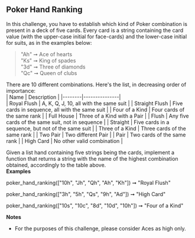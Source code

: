## Poker Hand Ranking  

In this challenge, you have to establish which kind of Poker combination is present in a deck of five cards. Every card is a string containing the card value (with the upper-case initial for face-cards) and the lower-case initial for suits, as in the examples below:

>"Ah" ➞ Ace of hearts  
>"Ks" ➞ King of spades  
>"3d" ➞ Three of diamonds  
>"Qc" ➞ Queen of clubs  

There are 10 different combinations. Here's the list, in decreasing order of importance:  
|  Name	 |  Description  |
|--------|---------------|   
|  Royal Flush	|  A, K, Q, J, 10, all with the same suit  |
|  Straight Flush  |  Five cards in sequence, all with the same suit  |
|  Four of a Kind  |  Four cards of the same rank  |
|  Full House  |  Three of a Kind with a Pair  |
|  Flush  |  Any five cards of the same suit, not in sequence  |
|  Straight  |  Five cards in a sequence, but not of the same suit  |
|  Three of a Kind  |  Three cards of the same rank  |
|  Two Pair  |  Two different Pair  |
|  Pair  |  Two cards of the same rank  |
|  High Card  |  No other valid combination  |

Given a list hand containing five strings being the cards, implement a function that returns a string with the name of the highest combination obtained, accordingly to the table above.  
**Examples**

poker_hand_ranking(["10h", "Jh", "Qh", "Ah", "Kh"]) ➞ "Royal Flush"

poker_hand_ranking(["3h", "5h", "Qs", "9h", "Ad"]) ➞ "High Card"

poker_hand_ranking(["10s", "10c", "8d", "10d", "10h"]) ➞ "Four of a Kind"

**Notes**

- For the purposes of this challenge, please consider Aces as high only.